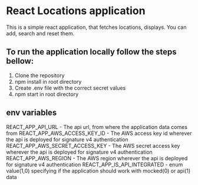 # React Locations application

This is a simple react application, that fetches locations, displays. You can add, search and reset them.

## To run the application locally follow the steps bellow:

1. Clone the repository
2. npm install in root directory
3. Create .env file with the correct secret values
4. npm start in root directory

## env variables

REACT_APP_API_URL - The api url, from where the application data comes from
REACT_APP_AWS_ACCESS_KEY_ID - The AWS access key id wherever the api is deployed for signature v4 authentication
REACT_APP_AWS_SECRET_ACCESS_KEY - The AWS secret access key wherever the api is deployed for signature v4 authentication
REACT_APP_AWS_REGION - The AWS region wherever the api is deployed for signature v4 authentication
REACT_APP_IS_API_INTEGRATED - enum value(1,0) specifying if the application should work with mocked(0) or api(1) data
